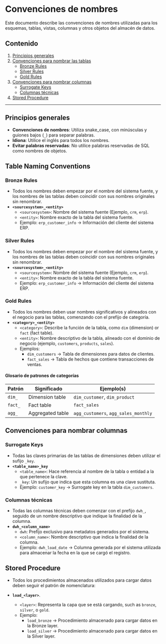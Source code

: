 # **Convenciones de nombres**

Este documento describe las convenciones de nombres utilizadas para los esquemas, tablas, vistas, columnas y otros objetos del almacén de datos.

## **Contenido**

1. [Principios generales](#general-principles)
2. [Convenciones para nombrar las tablas](#table-naming-conventions)
   - [Bronze Rules](#bronze-rules)
   - [Silver Rules](#silver-rules)
   - [Gold Rules](#gold-rules)
3. [Convenciones para nombrar columnas](#column-naming-conventions)
   - [Surrogate Keys](#surrogate-keys)
   - [Columnas técnicas](#technical-columns)
4. [Stored Procedure](#stored-procedure-naming-conventions)
---

## **Principios generales**

- **Convenciones de nombres**: Utiliza snake_case, con minúsculas y guiones bajos (`_`) para separar palabras.
- **Idiona**: Utilice el inglés para todos los nombres.
- **Evitar palabras reservadas**: No utilice palabras reservadas de SQL como nombres de objetos.

## **Table Naming Conventions**

### **Bronze Rules**
- Todos los nombres deben empezar por el nombre del sistema fuente, y los nombres de las tablas deben coincidir con sus nombres originales sin renombrar.
- **`<sourcesystem>_<entity>`**  
  - `<sourcesystem>`: Nombre del sistema fuente (Ejemplo, `crm`, `erp`).  
  - `<entity>`: Nombre exacto de la tabla del sistema fuente.  
  - Ejemplo: `erp_customer_info` → Información del cliente del sistema ERP.

### **Silver Rules**
- Todos los nombres deben empezar por el nombre del sistema fuente, y los nombres de las tablas deben coincidir con sus nombres originales sin renombrar.
- **`<sourcesystem>_<entity>`**  
  - `<sourcesystem>`: Nombre del sistema fuente (Ejemplo, `crm`, `erp`).  
  - `<entity>`: Nombre exacto de la tabla del sistema fuente.  
  - Ejemplo: `erp_customer_info` → Información del cliente del sistema ERP.

### **Gold Rules**
- Todos los nombres deben usar nombres significativos y alineados con el negocio para las tablas, comenzando con el prefijo de categoría.
- **`<category>_<entity>`**  
  - `<category>`: Describe la función de la tabla, como `dim` (dimension) or `fact` (fact table).  
  - `<entity>`: Nombre descriptivo de la tabla, alineado con el dominio de negocio (ejemplo, `customers`, `products`, `sales`).  
  - Ejemplos:
    - `dim_customers` → Tabla de dimensiones para datos de clientes.
    - `fact_sales` → Tabla de hechos que contiene transacciones de ventas.

#### **Glosario de patrones de categorías**

| Patrón      | Significado                           | Ejemplo(s)                              |
|-------------|-----------------------------------|-----------------------------------------|
| `dim_`      | Dimension table                  | `dim_customer`, `dim_product`           |
| `fact_`     | Fact table                       | `fact_sales`                            |
| `agg_`      | Aggregated table                 | `agg_customers`, `agg_sales_monthly`    |

## **Convenciones para nombrar columnas**

### **Surrogate Keys**  
- Todas las claves primarias de las tablas de dimensiones deben utilizar el sufijo `_key`.
- **`<table_name>_key`**  
  - `<table_name>`: Hace referencia al nombre de la tabla o entidad a la que pertenece la clave.
  - `_key`: Un sufijo que indica que esta columna es una clave sustituta.
  - Ejemplo: `customer_key` → Surrogate key en la tabla `dim_customers`.
  
### **Columnas técnicas**
- Todas las columnas técnicas deben comenzar con el prefijo `dwh_`, seguido de un nombre descriptivo que indique la finalidad de la columna.
- **`dwh_<column_name>`**  
  - `dwh`: Prefijo exclusivo para metadatos generados por el sistema.
  - `<column_name>`: Nombre descriptivo que indica la finalidad de la columna.
  - Ejemplo: `dwh_load_date` → Columna generada por el sistema utilizada para almacenar la fecha en la que se cargó el registro.
 
## **Stored Procedure**

- Todos los procedimientos almacenados utilizados para cargar datos deben seguir el patrón de nomenclatura:
- **`load_<layer>`**.
  
  - `<layer>`: Representa la capa que se está cargando, such as `bronze`, `silver`, o `gold`.
  - Ejemplo: 
    - `load_bronze` → Procedimiento almacenado para cargar datos en la Bronze layer.
    - `load_silver` → Procedimiento almacenado para cargar datos en la Silver layer.
